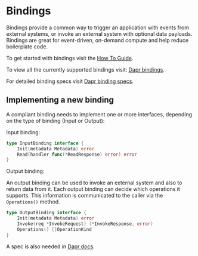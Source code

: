 # Bindings

Bindings provide a common way to trigger an application with events from external systems, or invoke an external system with optional data payloads.
Bindings are great for event-driven, on-demand compute and help reduce boilerplate code.

To get started with bindings visit the [How To Guide](https://github.com/dapr/docs/tree/master/howto#resources-bindings).

To view all the currently supported bindings visit: [Dapr bindings](https://github.com/dapr/docs/tree/master/concepts/bindings#supported-bindings-and-specs).

For detailed binding specs visit [Dapr binding specs](https://github.com/dapr/docs/tree/master/reference/specs/bindings).

## Implementing a new binding

A compliant binding needs to implement one or more interfaces, depending on the type of binding (Input or Output):

Input binding:

```go
type InputBinding interface {
	Init(metadata Metadata) error
	Read(handler func(*ReadResponse) error) error
}
```

Output binding:

An output binding can be used to invoke an external system and also to return data from it.
Each output binding can decide which operations it supports. This information is communicated to the caller via the `Operations()` method.

```go
type OutputBinding interface {
	Init(metadata Metadata) error
	Invoke(req *InvokeRequest) (*InvokeResponse, error)
	Operations() []OperationKind
}
```
A spec is also needed in [Dapr docs](https://github.com/dapr/docs/tree/master/reference/specs/bindings).
